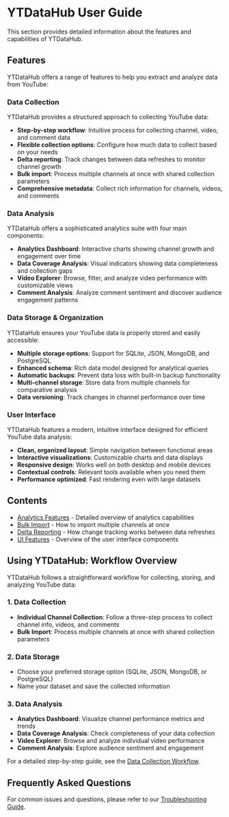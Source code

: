 # YTDataHub User Guide

This section provides detailed information about the features and capabilities of YTDataHub.

## Features

YTDataHub offers a range of features to help you extract and analyze data from YouTube:

### Data Collection

YTDataHub provides a structured approach to collecting YouTube data:

- **Step-by-step workflow**: Intuitive process for collecting channel, video, and comment data
- **Flexible collection options**: Configure how much data to collect based on your needs
- **Delta reporting**: Track changes between data refreshes to monitor channel growth
- **Bulk import**: Process multiple channels at once with shared collection parameters
- **Comprehensive metadata**: Collect rich information for channels, videos, and comments

### Data Analysis

YTDataHub offers a sophisticated analytics suite with four main components:

- **Analytics Dashboard**: Interactive charts showing channel growth and engagement over time
- **Data Coverage Analysis**: Visual indicators showing data completeness and collection gaps
- **Video Explorer**: Browse, filter, and analyze video performance with customizable views
- **Comment Analysis**: Analyze comment sentiment and discover audience engagement patterns

### Data Storage & Organization

YTDataHub ensures your YouTube data is properly stored and easily accessible:

- **Multiple storage options**: Support for SQLite, JSON, MongoDB, and PostgreSQL
- **Enhanced schema**: Rich data model designed for analytical queries
- **Automatic backups**: Prevent data loss with built-in backup functionality
- **Multi-channel storage**: Store data from multiple channels for comparative analysis
- **Data versioning**: Track changes in channel performance over time

### User Interface

YTDataHub features a modern, intuitive interface designed for efficient YouTube data analysis:

- **Clean, organized layout**: Simple navigation between functional areas
- **Interactive visualizations**: Customizable charts and data displays
- **Responsive design**: Works well on both desktop and mobile devices
- **Contextual controls**: Relevant tools available when you need them
- **Performance optimized**: Fast rendering even with large datasets

## Contents

- [Analytics Features](analytics-features.md) - Detailed overview of analytics capabilities
- [Bulk Import](bulk-import.md) - How to import multiple channels at once
- [Delta Reporting](delta-reporting.md) - How change tracking works between data refreshes
- [UI Features](ui-features.md) - Overview of the user interface components

## Using YTDataHub: Workflow Overview

YTDataHub follows a straightforward workflow for collecting, storing, and analyzing YouTube data:

### 1. Data Collection

- **Individual Channel Collection**: Follow a three-step process to collect channel info, videos, and comments
- **Bulk Import**: Process multiple channels at once with shared collection parameters

### 2. Data Storage

- Choose your preferred storage option (SQLite, JSON, MongoDB, or PostgreSQL)
- Name your dataset and save the collected information

### 3. Data Analysis

- **Analytics Dashboard**: Visualize channel performance metrics and trends
- **Data Coverage Analysis**: Check completeness of your data collection
- **Video Explorer**: Browse and analyze individual video performance
- **Comment Analysis**: Explore audience sentiment and engagement

For a detailed step-by-step guide, see the [Data Collection Workflow](../getting-started/data-collection-workflow.md).

## Frequently Asked Questions

For common issues and questions, please refer to our [Troubleshooting Guide](../troubleshooting/troubleshooting.md).
